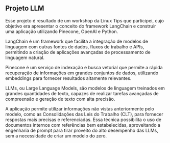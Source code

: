 ## Projeto LLM

Esse projeto é resultado de um workshop da Linux Tips que participei, cujo objetivo era apresentar o conceito do framework LangChain e construir uma aplicação utilizando Pinecone, OpenAI e Python.

LangChain é um framework que facilita a integração de modelos de linguagem com outras fontes de dados, fluxos de trabalho e APIs, permitindo a criação de aplicações avançadas de processamento de linguagem natural.

Pinecone é um serviço de indexação e busca vetorial que permite a rápida recuperação de informações em grandes conjuntos de dados, utilizando embeddings para fornecer resultados altamente relevantes.

LLMs, ou Large Language Models, são modelos de linguagem treinados em grandes quantidades de texto, capazes de realizar tarefas avançadas de compreensão e geração de texto com alta precisão.

A aplicação permite utilizar informações não vistas anteriormente pelo modelo, como as Consolidações das Leis do Trabalho (CLT), para fornecer respostas mais precisas e referenciadas. Essa técnica possibilita o uso de documentos internos com referências bem estabelecidas, aproveitando a engenharia de prompt para tirar proveito do alto desempenho das LLMs, sem a necessidade de criar um modelo do zero.
